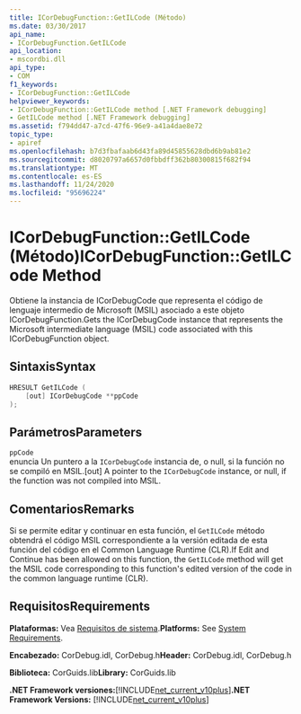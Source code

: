 ```yaml
---
title: ICorDebugFunction::GetILCode (Método)
ms.date: 03/30/2017
api_name:
- ICorDebugFunction.GetILCode
api_location:
- mscordbi.dll
api_type:
- COM
f1_keywords:
- ICorDebugFunction::GetILCode
helpviewer_keywords:
- ICorDebugFunction::GetILCode method [.NET Framework debugging]
- GetILCode method [.NET Framework debugging]
ms.assetid: f794dd47-a7cd-47f6-96e9-a41a4dae8e72
topic_type:
- apiref
ms.openlocfilehash: b7d3fbafaab6d43fa89d45855628dbd6b9ab81e2
ms.sourcegitcommit: d8020797a6657d0fbbdff362b80300815f682f94
ms.translationtype: MT
ms.contentlocale: es-ES
ms.lasthandoff: 11/24/2020
ms.locfileid: "95696224"
---
```

# <a name="icordebugfunctiongetilcode-method"></a><span data-ttu-id="04202-102">ICorDebugFunction::GetILCode (Método)</span><span class="sxs-lookup"><span data-stu-id="04202-102">ICorDebugFunction::GetILCode Method</span></span>

<span data-ttu-id="04202-103">Obtiene la instancia de ICorDebugCode que representa el código de lenguaje intermedio de Microsoft (MSIL) asociado a este objeto ICorDebugFunction.</span><span class="sxs-lookup"><span data-stu-id="04202-103">Gets the ICorDebugCode instance that represents the Microsoft intermediate language (MSIL) code associated with this ICorDebugFunction object.</span></span>  
  
## <a name="syntax"></a><span data-ttu-id="04202-104">Sintaxis</span><span class="sxs-lookup"><span data-stu-id="04202-104">Syntax</span></span>  
  
```cpp  
HRESULT GetILCode (  
    [out] ICorDebugCode **ppCode  
);  
```  
  
## <a name="parameters"></a><span data-ttu-id="04202-105">Parámetros</span><span class="sxs-lookup"><span data-stu-id="04202-105">Parameters</span></span>  

 `ppCode`  
 <span data-ttu-id="04202-106">enuncia Un puntero a la `ICorDebugCode` instancia de, o null, si la función no se compiló en MSIL.</span><span class="sxs-lookup"><span data-stu-id="04202-106">[out] A pointer to the `ICorDebugCode` instance, or null, if the function was not compiled into MSIL.</span></span>  
  
## <a name="remarks"></a><span data-ttu-id="04202-107">Comentarios</span><span class="sxs-lookup"><span data-stu-id="04202-107">Remarks</span></span>  

 <span data-ttu-id="04202-108">Si se permite editar y continuar en esta función, el `GetILCode` método obtendrá el código MSIL correspondiente a la versión editada de esta función del código en el Common Language Runtime (CLR).</span><span class="sxs-lookup"><span data-stu-id="04202-108">If Edit and Continue has been allowed on this function, the `GetILCode` method will get the MSIL code corresponding to this function's edited version of the code in the common language runtime (CLR).</span></span>  
  
## <a name="requirements"></a><span data-ttu-id="04202-109">Requisitos</span><span class="sxs-lookup"><span data-stu-id="04202-109">Requirements</span></span>  

 <span data-ttu-id="04202-110">**Plataformas:** Vea [Requisitos de sistema](../../get-started/system-requirements.md).</span><span class="sxs-lookup"><span data-stu-id="04202-110">**Platforms:** See [System Requirements](../../get-started/system-requirements.md).</span></span>  
  
 <span data-ttu-id="04202-111">**Encabezado:** CorDebug.idl, CorDebug.h</span><span class="sxs-lookup"><span data-stu-id="04202-111">**Header:** CorDebug.idl, CorDebug.h</span></span>  
  
 <span data-ttu-id="04202-112">**Biblioteca:** CorGuids.lib</span><span class="sxs-lookup"><span data-stu-id="04202-112">**Library:** CorGuids.lib</span></span>  
  
 <span data-ttu-id="04202-113">**.NET Framework versiones:**[!INCLUDE[net_current_v10plus](../../../../includes/net-current-v10plus-md.md)]</span><span class="sxs-lookup"><span data-stu-id="04202-113">**.NET Framework Versions:** [!INCLUDE[net_current_v10plus](../../../../includes/net-current-v10plus-md.md)]</span></span>

